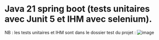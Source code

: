 # Java 21 spring boot (tests unitaires avec Junit 5 et IHM avec selenium). 
NB : les tests unitaires et IHM sont dans le dossier test du projet :
![image](https://github.com/user-attachments/assets/f88ca329-5c80-4dd7-af4e-9c9086163533)
